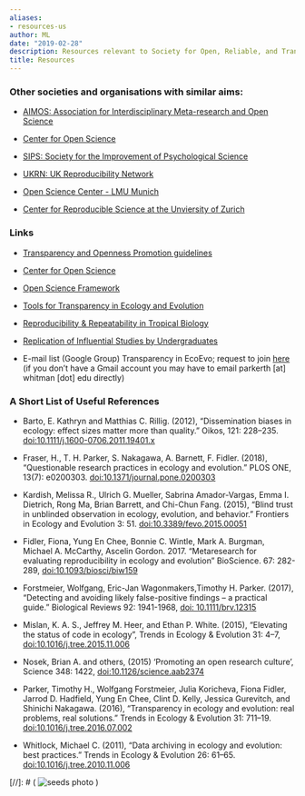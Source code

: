 ```yaml
---
aliases:
- resources-us
author: ML
date: "2019-02-28"
description: Resources relevant to Society for Open, Reliable, and Transparent Ecology and Evolutionary biology (SORTEE)
title: Resources
---
```


### Other societies and organisations with similar aims:  

* [AIMOS: Association for Interdisciplinary Meta-research and Open Science](https://aimos.community/)  

* [Center for Open Science](https://cos.io/)  

* [SIPS: Society for the Improvement of Psychological Science](https://improvingpsych.org/)  

* [UKRN: UK Reproducibility Network](https://www.ukrn.org/)  

* [Open Science Center - LMU Munich](https://www.osc.uni-muenchen.de/index.html)  

* [Center for Reproducible Science at the Unviersity of Zurich](https://www.crs.uzh.ch/en.html)  


### Links

* [Transparency and Openness Promotion guidelines](https://cos.io/our-services/top-guidelines/)

* [Center for Open Science](https://cos.io/)

* [Open Science Framework](https://osf.io/)

* [Tools for Transparency in Ecology and Evolution](https://osf.io/g65cb/)

* [Reproducibility & Repeatability in Tropical Biology](https://osf.io/ps8dc/)

* [Replication of Influential Studies by Undergraduates](https://goo.gl/forms/ljfClCSE29xKqCLx2)

* E-mail list (Google Group) Transparency in EcoEvo; request to join [here](https://groups.google.com/forum/#!forum/transparency_in_ecoevo/join) (if you don’t have a Gmail account you may have to email parkerth [at] whitman [dot] edu directly)

### A Short List of Useful References

* Barto, E. Kathryn and Matthias C. Rillig. (2012), “Dissemination biases in ecology: effect sizes matter more than quality.” Oikos, 121: 228–235. [doi:10.1111/j.1600-0706.2011.19401.x](doi:10.1111/j.1600-0706.2011.19401.x)

* Fraser, H., T. H. Parker, S. Nakagawa, A. Barnett, F. Fidler. (2018), “Questionable research practices in ecology and evolution.” PLOS ONE, 13(7): e0200303. [doi:10.1371/journal.pone.0200303](doi:10.1371/journal.pone.0200303)

* Kardish, Melissa R., Ulrich G. Mueller, Sabrina Amador-Vargas, Emma I. Dietrich, Rong Ma, Brian Barrett, and Chi-Chun Fang. (2015), “Blind trust in unblinded observation in ecology, evolution, and behavior.” Frontiers in Ecology and Evolution 3: 51. [doi:10.3389/fevo.2015.00051](doi:10.3389/fevo.2015.00051)

* Fidler, Fiona, Yung En Chee, Bonnie C. Wintle, Mark A. Burgman, Michael A. McCarthy, Ascelin Gordon. 2017.  “Metaresearch for evaluating reproducibility in ecology and evolution” BioScience. 67: 282-289, [doi:10.1093/biosci/biw159](doi:10.1093/biosci/biw159)

* Forstmeier, Wolfgang, Eric-Jan Wagonmakers,Timothy H. Parker. (2017), “Detecting and avoiding likely false-positive findings – a practical guide.” Biological Reviews 92: 1941-1968, [doi: 10.1111/brv.12315](doi:10.1111/brv.12315)

* Mislan, K. A. S., Jeffrey M. Heer, and Ethan P. White. (2015), “Elevating the status of code in ecology”, Trends in Ecology & Evolution 31: 4–7, [doi:10.1016/j.tree.2015.11.006](doi:10.1016/j.tree.2015.11.006)

* Nosek, Brian A. and others, (2015) ‘Promoting an open research culture’, Science 348: 1422, [doi:10.1126/science.aab2374](doi:10.1126/science.aab2374.)

* Parker, Timothy H., Wolfgang Forstmeier, Julia Koricheva, Fiona Fidler, Jarrod D. Hadfield, Yung En Chee, Clint D. Kelly, Jessica Gurevitch, and Shinichi Nakagawa. (2016), “Transparency in ecology and evolution: real problems, real solutions.” Trends in Ecology & Evolution 31: 711–19. [doi:10.1016/j.tree.2016.07.002](doi:10.1016/j.tree.2016.07.002.)

* Whitlock, Michael C. (2011), “Data archiving in ecology and evolution: best practices.” Trends in Ecology & Evolution 26: 61–65. [doi:10.1016/j.tree.2010.11.006](doi:10.1016/j.tree.2010.11.006)

   
[//]: # ( ![seeds photo](/img/seeds.jpg#textphoto) )



